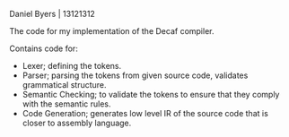 Daniel Byers | 13121312

The code for my implementation of the Decaf compiler.

Contains code for:
- Lexer; defining the tokens.
- Parser; parsing the tokens from given source code, validates grammatical structure.
- Semantic Checking; to validate the tokens to ensure that they comply with the semantic rules.
- Code Generation; generates low level IR of the source code that is closer to assembly language.